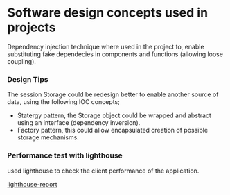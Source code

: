 # Software design concepts used in projects

Dependency injection technique where used in the project to,
enable substituting fake dependecies in components and functions (allowing loose coupling).

### Design Tips

The session Storage could be redesign better to enable another source of data, using the following IOC concepts;

- Statergy pattern, the Storage object could be wrapped and abstract using an interface (dependency inversion).
- Factory pattern, this could allow encapsulated creation of possible storage mechanisms.

### Performance test with lighthouse

used lighthouse to check the client performance of the application.

[lighthouse-report](../lighthouse-report.jpg)
